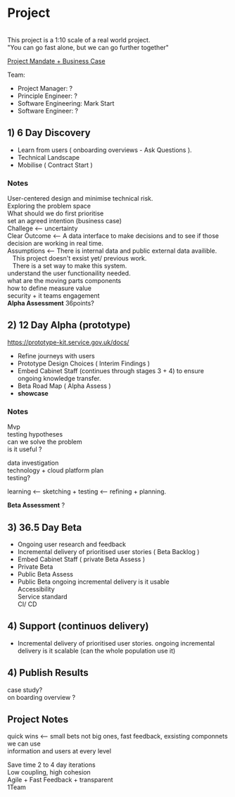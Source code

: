 # Project
<br>
This project is a 1:10 scale of a real world project.<br>
"You can go fast alone, but we can go further together" <br>

[Project Mandate + Business Case](https://github.com/markStart00/project/blob/main/Prince2_Project_Mandate_And_Business_Case.md)

Team:
+ Project Manager: ? <br>
+ Principle Engineer: ? <br>
+ Software Engineering: Mark Start <br>
+ Software Engineer: ?

## 1) 6 Day Discovery
+ Learn from users ( onboarding overviews - Ask Questions ).
+ Technical Landscape 
+ Mobilise ( Contract Start ) <br>

### Notes <br>
User-centered design and minimise technical risk. <br>
Exploring the problem space <br>
What should we do first prioritise <br>
set an agreed intention (business case) <br>
Challege <-- uncertainty <br>
Clear Outcome <-- A data interface to make decisions and to see if those decision are working in real time. <br>
Assumptions <-- There is internal data and public external data availible. <br>
&nbsp;&nbsp; This project doesn't exsist yet/ previous work. <br>
&nbsp;&nbsp; There is a set way to make this system. <br>
understand the user functionaility needed. <br>
what are the moving parts components <br>
how to define measure value <br>
security + it teams engagement <br>
**Alpha Assessment** 36points?

## 2) 12 Day Alpha (prototype)

https://prototype-kit.service.gov.uk/docs/ <br>

+ Refine journeys with users
+ Prototype Design Choices ( Interim Findings )
+ Embed Cabinet Staff (continues through stages 3 + 4) to ensure ongoing knowledge transfer.
+ Beta Road Map ( Alpha Assess )
+ **showcase** <br>

### Notes <br>
Mvp <br>
testing hypotheses <br>
can we solve the problem <br>
is it useful ? <br>

data investigation <br>
technology + cloud platform plan <br>
testing? <br>

learning <-- sketching + testing <-- refining + planning.

**Beta Assessment** ?


## 3) 36.5 Day Beta
+ Ongoing user research and feedback
+ Incremental delivery of prioritised user stories ( Beta Backlog )
+ Embed Cabinet Staff ( private Beta Assess )
+ Private Beta
+ Public Beta Assess
+ Public Beta
ongoing incremental delivery
is it usable <br>
Accessibility <br>
Service standard <br>
CI/ CD <br>

## 4) Support (continuos delivery)
+ Incremental delivery of prioritised user stories.
ongoing incremental delivery
is it scalable (can the whole population use it)<br>


## 4) Publish Results
case study? <br>
on boarding overview ? <br>

## Project Notes <br>
quick wins <-- small bets not big ones, fast feedback, exsisting componnets we can use <br>
information and users at every level <br>

Save time 2 to 4 day iterations <br>
Low coupling, high cohesion <br>
Agile + Fast Feedback + transparent <br>
1Team <br>

